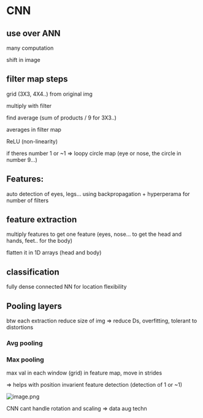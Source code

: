 # CNN 
## use over ANN
many computation

shift in image

## filter map steps
grid (3X3, 4X4..) from original img

multiply with filter

find average (sum of products / 9 for 3X3..)

averages in filter map 

ReLU (non-linearity)

if theres number 1 or ~1 => loopy circle map (eye or nose, the circle in number 9...)

## Features:
auto detection of eyes, legs... using backpropagation + hyperperama for number of filters

## feature extraction
multiply features to get one feature (eyes, nose... to get the head and hands, feet.. for the body)

flatten it in 1D arrays (head and body)

## classification
fully dense connected NN for location flexibility

## Pooling layers
btw each extraction
reduce size of img => reduce Ds, overfitting, tolerant to distortions

### Avg pooling

### Max pooling
max val in each window (grid) in feature map, move in strides

=> helps with position invarient feature detection (detection of 1 or ~1)

![image.png](attachment:image.png)

CNN cant handle rotation and scaling => data aug techn


```python

```
